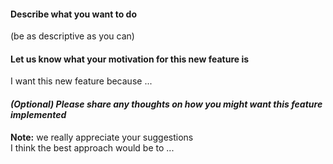 #### Describe what you want to do

(be as descriptive as you can)

#### Let us know what your motivation for this new feature is

I want this new feature because ...

#### *(Optional) Please share any thoughts on how you might want this feature implemented*

**Note:** we really appreciate your suggestions<br/>
I think the best approach would be to ...
